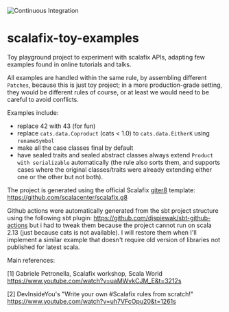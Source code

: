 ![Continuous Integration](https://github.com/alessandrocandolini/scalafix-toy-examples/workflows/Continuous%20Integration/badge.svg)

# scalafix-toy-examples

Toy playground project to experiment with scalafix APIs, adapting few examples found in online tutorials and talks.

All examples are handled within the same rule, by assembling different `Patches`, because this is just toy project; in a more production-grade setting, they would be different rules of course, or at least we would need to be careful to avoid conflicts. 

Examples include:
* replace 42 with 43 (for fun)
* replace `cats.data.Coproduct` (cats < 1.0) to `cats.data.EitherK` using `renameSymbol` 
* make all the case classes final by default 
* have sealed traits and sealed abstract classes always extend `Product with serializable` automatically (the rule also sorts them, and supports cases where the original classes/traits were already extending either one or the other but not both). 

The project is generated using the official Scalafix [giter8](https://github.com/foundweekends/giter8) template: https://github.com/scalacenter/scalafix.g8 

Github actions were automatically generated from the sbt project structure using the following sbt plugin: https://github.com/djspiewak/sbt-github-actions but i had to tweak them because the project cannot run on scala 2.13 (just because cats is not available). I will restore them when I'll implement a similar example that doesn't require old version of libraries not published for latest scala. 

Main references:

[1] Gabriele Petronella, Scalafix workshop, Scala World https://www.youtube.com/watch?v=uaMWvkCJM_E&t=3212s

[2] DevInsideYou's "Write your own #Scalafix rules from scratch!"  https://www.youtube.com/watch?v=uh7VFcOpu20&t=1261s

